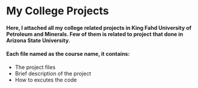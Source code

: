 # My College Projects

#### Here, I attached all my college related projects in King Fahd University of Petroleum and Minerals. Few of them is related to project that done in Arizona State University. 

#### Each file named as the course name, it contains: 
* The project files 
* Brief description of the project
* How to excutes the code
